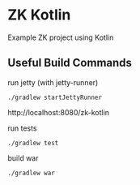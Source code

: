 # ZK Kotlin

Example ZK project using Kotlin

## Useful Build Commands

run jetty (with jetty-runner)
```
./gradlew startJettyRunner
```
http://localhost:8080/zk-kotlin

run tests
```
./gradlew test
```

build war
```
./gradlew war
```